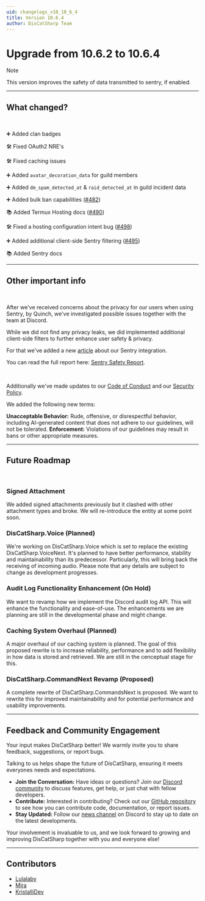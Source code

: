 ```yaml
---
uid: changelogs_v10_10_6_4
title: Version 10.6.4
author: DisCatSharp Team
---
```


# Upgrade from **10.6.2** to **10.6.4**

> [!NOTE]
> This version improves the safety of data transmitted to sentry, if enabled.

---

## What changed?

<br/>

➕ Added clan badges

🛠️ Fixed OAuth2 NRE's

🛠️ Fixed caching issues

➕ Added `avatar_decoration_data` for guild members

➕ Added `dm_spam_detected_at` & `raid_detected_at` in guild incident data

➕ Added bulk ban capabilities ([#482](https://github.com/Aiko-IT-Systems/DisCatSharp/pull/482))

📚 Added Termux Hosting docs ([#490](https://github.com/Aiko-IT-Systems/DisCatSharp/pull/490))

🛠️ Fixed a hosting configuration intent bug ([#498](https://github.com/Aiko-IT-Systems/DisCatSharp/pull/498))

➕ Added additional client-side Sentry filtering ([#495](https://github.com/Aiko-IT-Systems/DisCatSharp/pull/495))

📚 Added Sentry docs

---

## Other important info

<br/>

After we've received concerns about the privacy for our users when using Sentry, by Quinch, we've investigated possible issues together with the team at Discord.

While we did not find any privacy leaks, we did implemented additional client-side filters to further enhance user safety & privacy.

For that we've added a new [article](xref:misc_sentry) about our Sentry integration.

You can read the full report here: [Sentry Safety Report](xref:sec_comp_sentry).

<br/>

Additionally we've made updates to our [Code of Conduct](https://github.com/Aiko-IT-Systems/.github/blob/main/CODE_OF_CONDUCT.md) and our [Security Policy](https://github.com/Aiko-IT-Systems/.github/blob/main/SECURITY.md).

We added the following new terms:

**Unacceptable Behavior:** Rude, offensive, or disrespectful behavior, including AI-generated content that does not adhere to our guidelines, will not be tolerated.
**Enforcement:** Violations of our guidelines may result in bans or other appropriate measures.

---

## Future Roadmap

<br/>

### Signed Attachment

We added signed attachments previously but it clashed with other attachment types and broke. We will re-introduce the entity at some point soon.

### DisCatSharp.Voice (Planned)

We're working on DisCatSharp.Voice which is set to replace the existing DisCatSharp.VoiceNext. It's planned to have better performance, stability and maintainability than its predecessor. Particularly, this will bring back the receiving of incoming audio. Please note that any details are subject to change as development progresses.

### Audit Log Functionality Enhancement (On Hold)

We want to revamp how we implement the Discord audit log API. This will enhance the functionality and ease-of-use. The enhancements we are planning are still in the developmental phase and might change.

### Caching System Overhaul (Planned)

A major overhaul of our caching system is planned. The goal of this proposed rewrite is to increase reliability, performance and to add flexibility in how data is stored and retrieved. We are still in the cenceptual stage for this.

### DisCatSharp.CommandNext Revamp (Proposed)

A complete rewrite of DisCatSharp.CommandsNext is proposed. We want to rewrite this for improved maintainability and for potential performance and usability improvements.

---

## Feedback and Community Engagement

Your input makes DisCatSharp better! We warmly invite you to share feedback, suggestions, or report bugs.

Talking to us helps shape the future of DisCatSharp, ensuring it meets everyones needs and expectations.


- **Join the Conversation:** Have ideas or questions? Join our [Discord community](https://discord.gg/RXA6u3jxdU) to discuss features, get help, or just chat with fellow developers.
- **Contribute:** Interested in contributing? Check out our [GitHub repository](https://github.com/Aiko-IT-Systems/DisCatSharp/blob/main/CONTRIBUTING.md) to see how you can contribute code, documentation, or report issues.
- **Stay Updated:** Follow our [news channel](https://discord.com/channels/858089281214087179/976624429935251527) on Discord to stay up to date on the latest developments.

Your involvement is invaluable to us, and we look forward to growing and improving DisCatSharp together with you and everyone else!

---

## Contributors

- [Lulalaby](https://github.com/Lulalaby)
- [Mira](https://github.com/TheXorog)
- [KristalliDev](https://github.com/KristalliDev)
